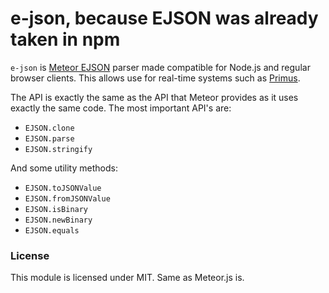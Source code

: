 # e-json, because EJSON was already taken in npm

`e-json` is [Meteor EJSON](http://docs.meteor.com/#ejson) parser made compatible for Node.js and regular browser
clients. This allows use for real-time systems such as [Primus](https://github.com/3rd-Eden/primus).

The API is exactly the same as the API that Meteor provides as it uses exactly
the same code. The most important API's are:

- `EJSON.clone`
- `EJSON.parse`
- `EJSON.stringify`

And some utility methods:

- `EJSON.toJSONValue`
- `EJSON.fromJSONValue`
- `EJSON.isBinary`
- `EJSON.newBinary`
- `EJSON.equals`

### License

This module is licensed under MIT. Same as Meteor.js is.
